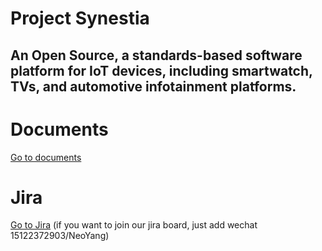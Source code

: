 # Project Synestia
## An Open Source, a standards-based software platform for IoT devices, including smartwatch, TVs, and automotive infotainment platforms.

# Documents
[Go to documents](https://github.com/SynestiaOS/Documentation)

# Jira
[Go to Jira](https://synestiaos.atlassian.net/) (if you want to join our jira board, just add wechat 15122372903/NeoYang)
